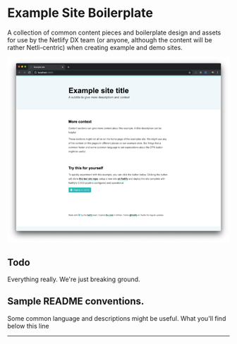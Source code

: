 # Example Site Boilerplate

A collection of common content pieces and boilerplate design and assets for use by the Netlify DX team (or anyone, although the content will be rather Netli-centric) when creating example and demo sites.

![A screenshot](screenshot.png)

## Todo

Everything really. We're just breaking ground.


## Sample README conventions.

Some common language and descriptions might be useful. What you'll find below this line

---

